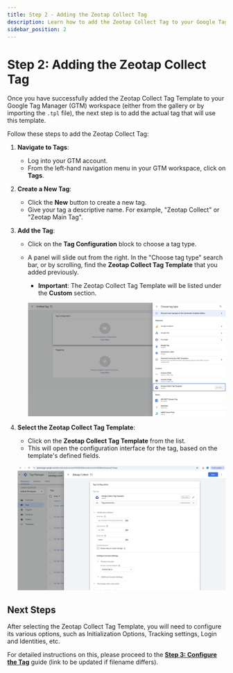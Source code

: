 ```yaml
---
title: Step 2 - Adding the Zeotap Collect Tag
description: Learn how to add the Zeotap Collect Tag to your Google Tag Manager (GTM) workspace after the template has been imported.
sidebar_position: 2
---
```


# Step 2: Adding the Zeotap Collect Tag

Once you have successfully added the Zeotap Collect Tag Template to your Google Tag Manager (GTM) workspace (either from the gallery or by importing the `.tpl` file), the next step is to add the actual tag that will use this template.

Follow these steps to add the Zeotap Collect Tag:

1.  **Navigate to Tags**:
    -   Log into your GTM account.
    -   From the left-hand navigation menu in your GTM workspace, click on **Tags**.

2.  **Create a New Tag**:
    -   Click the **New** button to create a new tag.
    -   Give your tag a descriptive name. For example, "Zeotap Collect" or "Zeotap Main Tag".

3.  **Add the Tag**:
    -   Click on the **Tag Configuration** block to choose a tag type.
    -   A panel will slide out from the right. In the "Choose tag type" search bar, or by scrolling, find the **Zeotap Collect Tag Template** that you added previously.
        -   **Important**: The Zeotap Collect Tag Template will be listed under the **Custom** section.

         ![GTM Add Menu](../../../static/img/GTM/GTM_AddTag.png)

4.  **Select the Zeotap Collect Tag Template**:
    -   Click on the **Zeotap Collect Tag Template** from the list.
    -   This will open the configuration interface for the tag, based on the template's defined fields.

     ![GTM Configuration menu](../../../static/img/GTM/GTM_Configuration.png)

## Next Steps

After selecting the Zeotap Collect Tag Template, you will need to configure its various options, such as Initialization Options, Tracking settings, Login and Identities, etc. 

For detailed instructions on this, please proceed to the [**Step 3: Configure the Tag**](./configureTheTag.md) guide (link to be updated if filename differs). 